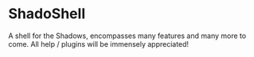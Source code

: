 # ShadoShell
A shell for the Shadows, encompasses many features and many more to come. All help / plugins will be immensely appreciated!
